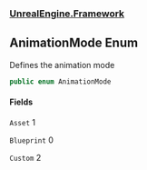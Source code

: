 ### [UnrealEngine.Framework](UnrealEngine_Framework.md 'UnrealEngine.Framework')
## AnimationMode Enum
Defines the animation mode  
```csharp
public enum AnimationMode

```
#### Fields
<a name='UnrealEngine_Framework_AnimationMode_Asset'></a>
`Asset` 1  
  
<a name='UnrealEngine_Framework_AnimationMode_Blueprint'></a>
`Blueprint` 0  
  
<a name='UnrealEngine_Framework_AnimationMode_Custom'></a>
`Custom` 2  
  
